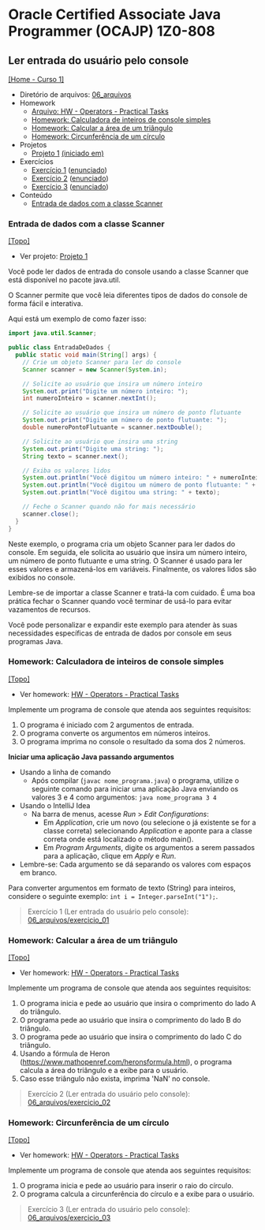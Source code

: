 # Oracle Certified Associate Java Programmer (OCAJP) 1Z0-808

## Ler entrada do usuário pelo console
[[Home - Curso 1]](../../README.md#curso-1)<br />

- Diretório de arquivos: [06_arquivos](./06_arquivos/)
- Homework
  - [Arquivo: HW - Operators - Practical Tasks](./06_arquivos/homework/HW%20-%20Operators%20-%20Practical%20Tasks.pdf)
  - [Homework: Calculadora de inteiros de console simples](#homework-calculadora-de-inteiros-de-console-simples)
  - [Homework: Calcular a área de um triângulo](#homework-calcular-a-área-de-um-triângulo)
  - [Homework: Circunferência de um círculo](#homework-circunferência-de-um-círculo)
- Projetos
  - [Projeto 1](./06_arquivos/proj_01/) [(iniciado em)](#entrada-de-dados-com-a-classe-scanner)
- Exercícios
  - [Exercício 1](./06_arquivos/exercicio_01/) ([enunciado](#homework-calculadora-de-inteiros-de-console-simples))
  - [Exercício 2](./06_arquivos/exercicio_02/) ([enunciado](#homework-calcular-a-área-de-um-triângulo))
  - [Exercício 3](./06_arquivos/exercicio_03/) ([enunciado](#homework-circunferência-de-um-círculo))
- Conteúdo
  - [Entrada de dados com a classe Scanner](#entrada-de-dados-com-a-classe-scanner)

### Entrada de dados com a classe Scanner
[[Topo]](#)<br />

- Ver projeto: [Projeto 1](./06_arquivos/proj_01/)

Você pode ler dados de entrada do console usando a classe Scanner que está disponível no pacote java.util.

O Scanner permite que você leia diferentes tipos de dados do console de forma fácil e interativa.

Aqui está um exemplo de como fazer isso:

```java
import java.util.Scanner;

public class EntradaDeDados {
  public static void main(String[] args) {
    // Crie um objeto Scanner para ler do console
    Scanner scanner = new Scanner(System.in);

    // Solicite ao usuário que insira um número inteiro
    System.out.print("Digite um número inteiro: ");
    int numeroInteiro = scanner.nextInt();

    // Solicite ao usuário que insira um número de ponto flutuante
    System.out.print("Digite um número de ponto flutuante: ");
    double numeroPontoFlutuante = scanner.nextDouble();

    // Solicite ao usuário que insira uma string
    System.out.print("Digite uma string: ");
    String texto = scanner.next();

    // Exiba os valores lidos
    System.out.println("Você digitou um número inteiro: " + numeroInteiro);
    System.out.println("Você digitou um número de ponto flutuante: " + numeroPontoFlutuante);
    System.out.println("Você digitou uma string: " + texto);

    // Feche o Scanner quando não for mais necessário
    scanner.close();
  }
}
```

Neste exemplo, o programa cria um objeto Scanner para ler dados do console. Em seguida, ele solicita ao usuário que insira um número inteiro, um número de ponto flutuante e uma string. O Scanner é usado para ler esses valores e armazená-los em variáveis. Finalmente, os valores lidos são exibidos no console.

Lembre-se de importar a classe Scanner e tratá-la com cuidado. É uma boa prática fechar o Scanner quando você terminar de usá-lo para evitar vazamentos de recursos.

Você pode personalizar e expandir este exemplo para atender às suas necessidades específicas de entrada de dados por console em seus programas Java.

### Homework: Calculadora de inteiros de console simples
[[Topo]](#)<br />

- Ver homework: [HW - Operators - Practical Tasks](./06_arquivos/homework/HW%20-%20Operators%20-%20Practical%20Tasks.pdf)

Implemente um programa de console que atenda aos seguintes requisitos:

1. O programa é iniciado com 2 argumentos de entrada.
2. O programa converte os argumentos em números inteiros.
3. O programa imprima no console o resultado da soma dos 2 números.

**Iniciar uma aplicação Java passando argumentos**
- Usando a linha de comando
  - Após compilar (`javac nome_programa.java`) o programa, utilize o seguinte comando para iniciar uma aplicação Java enviando os valores 3 e 4 como argumentos: `java nome_programa 3 4`
- Usando o IntelliJ Idea
  - Na barra de menus, acesse *Run* > *Edit Configurations*:
    - Em *Application*, crie um novo (ou selecione o já existente se for a classe correta) selecionando *Application* e aponte para a classe correta onde está localizado o método main().
    - Em *Program Arguments*, digite os argumentos a serem passados para a aplicação, clique em *Apply* e *Run*.
- Lembre-se: Cada argumento se dá separando os valores com espaços em branco.

Para converter argumentos em formato de texto (String) para inteiros, considere o seguinte exemplo: `int i = Integer.parseInt("1");`.

> Exercício 1 (Ler entrada do usuário pelo console): [06_arquivos/exercicio_01](./06_arquivos/exercicio_01/)

### Homework: Calcular a área de um triângulo
[[Topo]](#)<br />

- Ver homework: [HW - Operators - Practical Tasks](./06_arquivos/homework/HW%20-%20Operators%20-%20Practical%20Tasks.pdf)

Implemente um programa de console que atenda aos seguintes requisitos:

1. O programa inicia e pede ao usuário que insira o comprimento do lado A do triângulo.
2. O programa pede ao usuário que insira o comprimento do lado B do triângulo.
3. O programa pede ao usuário que insira o comprimento do lado C do triângulo.
4. Usando a fórmula de Heron (https://www.mathopenref.com/heronsformula.html), o programa calcula a área do triângulo e a exibe para o usuário.
5. Caso esse triângulo não exista, imprima 'NaN' no console.

> Exercício 2 (Ler entrada do usuário pelo console): [06_arquivos/exercicio_02](./06_arquivos/exercicio_02/)

### Homework: Circunferência de um círculo
[[Topo]](#)<br />

- Ver homework: [HW - Operators - Practical Tasks](./06_arquivos/homework/HW%20-%20Operators%20-%20Practical%20Tasks.pdf)

Implemente um programa de console que atenda aos seguintes requisitos:

1. O programa inicia e pede ao usuário para inserir o raio do círculo.
2. O programa calcula a circunferência do círculo e a exibe para o usuário.

> Exercício 3 (Ler entrada do usuário pelo console): [06_arquivos/exercicio_03](./06_arquivos/exercicio_03/)
